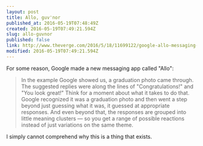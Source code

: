 ```yaml
---
layout: post
title: Allo, guv'nor
published_at: 2016-05-19T07:48:49Z
created: 2016-05-19T07:49:21.594Z
slug: allo-guvnor
published: false
link: http://www.theverge.com/2016/5/18/11699122/google-allo-messaging-app-announced-io-2016
modified: 2016-05-19T07:49:21.594Z
---
```

For some reason, Google made a new messaging app called "Allo":

> In the example Google showed us, a graduation photo came through. The suggested replies were along the lines of "Congratulations!" and "You look great!" Think for a moment about what it takes to do that. Google recognized it was a graduation photo and then went a step beyond just guessing what it was, it guessed at appropriate responses. And even beyond that, the responses are grouped into little meaning clusters — so you get a range of possible reactions instead of just variations on the same theme.

I simply cannot comprehend why this is a thing that exists.
